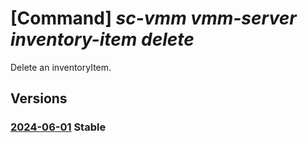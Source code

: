 # [Command] _sc-vmm vmm-server inventory-item delete_

Delete an inventoryItem.

## Versions

### [2024-06-01](/Resources/mgmt-plane/L3N1YnNjcmlwdGlvbnMve30vcmVzb3VyY2Vncm91cHMve30vcHJvdmlkZXJzL21pY3Jvc29mdC5zY3ZtbS92bW1zZXJ2ZXJzL3t9L2ludmVudG9yeWl0ZW1zL3t9/2024-06-01.xml) **Stable**

<!-- mgmt-plane /subscriptions/{}/resourcegroups/{}/providers/microsoft.scvmm/vmmservers/{}/inventoryitems/{} 2024-06-01 -->
